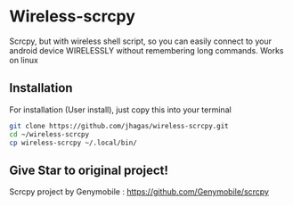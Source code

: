 # Wireless-scrcpy
Scrcpy, but with wireless shell script, so you can easily connect to your android device WIRELESSLY without remembering long commands. Works on linux

## Installation
For installation (User install), just copy this into your terminal
```bash
git clone https://github.com/jhagas/wireless-scrcpy.git
cd ~/wireless-scrcpy
cp wireless-scrcpy ~/.local/bin/
```
## Give Star to original project!
Scrcpy project by Genymobile : https://github.com/Genymobile/scrcpy
